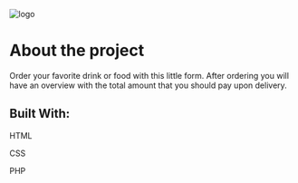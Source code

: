 
![logo](https://user-images.githubusercontent.com/76753040/139067519-de953a29-7cf1-48f6-9a00-8a4c6c014537.png)

<h1>About the project</h1>

<p>Order your favorite drink or food with this little form.
 After ordering you will have an overview with the total amount that you should pay upon delivery.
</p>

<h2>Built With:</h2>
<p>HTML</p>
<p>CSS</p>
<p>PHP</p>
